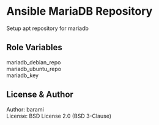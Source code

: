 Ansible MariaDB Repository
=========

Setup apt repository for mariadb

Role Variables
--------------

mariadb_debian_repo\
mariadb_ubuntu_repo\
mariadb_key

License & Author
-------

Author: barami\
License: BSD License 2.0 (BSD 3-Clause)
